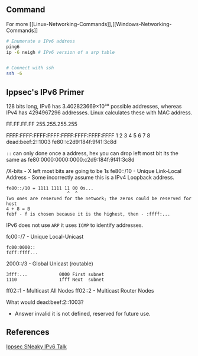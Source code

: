 
## Command 
For more [[Linux-Networking-Commands]],[[Windows-Networking-Commands]]
```bash
# Enumerate a IPv6 address
ping6
ip -6 neigh # IPv6 version of a arp table


# Connect with ssh
ssh -6
```

## Ippsec's IPv6 Primer

128 bits long, IPv6 has 3.402823669×10³⁸ possible addresses, whereas IPv4 has 4294967296 addresses. Linux calculates these with MAC address.

FF.FF.FF.FF
255.255.255.255

FFFF:FFFF:FFFF:FFFF:FFFF:FFFF:FFFF:FFFF
1	  	2		3		4		5		6		7		8
dead:beef:2::1003
fe80::c2d9:184f:9f41:3c8d

`::` can only done once a address, hex you can drop left most bit its the same as
fe80:0000:0000:0000:c2d9:184f:9f41:3c8d

/X-bits - X left most bits are going to be 1s
fe80::/10 - Unique Link-Local Address - 
Some incorrectly assume this is a IPv4 Loopback address. 
```							
fe80::/10 = 1111 1111 11 00 0s...
					   ^  ^
Two ones are reserved for the network; the zeros could be reserved for host
4 + 8 = B
febf - f is chosen because it is the highest, then - :ffff:...
```

IPv6 does not use `ARP` it uses `ICMP` to identify addresses.

fc00::/7 - Unique Local-Unicast 
```
fc00:0000::
fdff:ffff...
```

2000::/3 - Global Unicast (routable)
```
3fff:...			0000 First subnet
1110				1fff Next  subnet
```

ff02::1 - Multicast All Nodes 
ff02::2 - Multicast Router Nodes

What would dead:beef:2::1003?
- Answer invalid it is not defined, reserved for future use.

## References
[Ippsec SNeaky IPv6 Talk](https://www.youtube.com/watch?v=1UGxjqTnuyo)